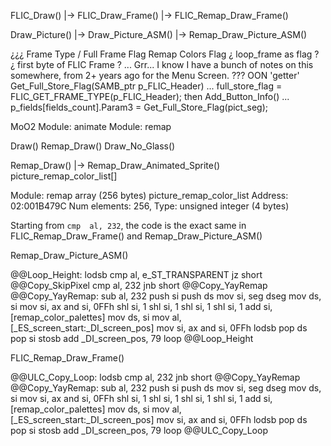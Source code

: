 


FLIC_Draw()
    |-> FLIC_Draw_Frame()
    |-> FLIC_Remap_Draw_Frame()

Draw_Picture()
    |-> Draw_Picture_ASM()
    |-> Remap_Draw_Picture_ASM()



¿¿¿
Frame Type / Full Frame Flag
Remap Colors Flag
¿ loop_frame as flag ?
¿ first byte of FLIC Frame ? ... Grr... I know I have a bunch of notes on this somewhere, from 2+ years ago for the Menu Screen.
???
OON 'getter' Get_Full_Store_Flag(SAMB_ptr p_FLIC_Header)  ... full_store_flag = FLIC_GET_FRAME_TYPE(p_FLIC_Header);
    then Add_Button_Info() ... p_fields[fields_count].Param3 = Get_Full_Store_Flag(pict_seg);




MoO2
Module: animate
Module: remap


Draw()
Remap_Draw()
Draw_No_Glass()


Remap_Draw()
    |-> Remap_Draw_Animated_Sprite()
            picture_remap_color_list[]

Module: remap
    array (256 bytes) picture_remap_color_list
    Address: 02:001B479C
    Num elements:  256, Type:        unsigned integer (4 bytes) 





Starting from `cmp  al, 232`, the code is the exact same in FLIC_Remap_Draw_Frame() and Remap_Draw_Picture_ASM()

Remap_Draw_Picture_ASM()

@@Loop_Height:
lodsb
cmp     al, e_ST_TRANSPARENT
jz      short @@Copy_SkipPixel
cmp     al, 232
jnb     short @@Copy_YayRemap
@@Copy_YayRemap:
sub     al, 232
push    si
push    ds
mov     si, seg dseg
mov     ds, si
mov     si, ax
and     si, 0FFh
shl     si, 1
shl     si, 1
shl     si, 1
shl     si, 1
add     si, [remap_color_palettes]
mov     ds, si
mov     al, [_ES_screen_start:_DI_screen_pos]
mov     si, ax
and     si, 0FFh
lodsb
pop     ds
pop     si
stosb
add     _DI_screen_pos, 79
loop    @@Loop_Height

FLIC_Remap_Draw_Frame()

@@ULC_Copy_Loop:
lodsb
cmp     al, 232
jnb     short @@Copy_YayRemap
@@Copy_YayRemap:
sub     al, 232
push    si
push    ds
mov     si, seg dseg
mov     ds, si
mov     si, ax
and     si, 0FFh
shl     si, 1
shl     si, 1
shl     si, 1
shl     si, 1
add     si, [remap_color_palettes]
mov     ds, si
mov     al, [_ES_screen_start:_DI_screen_pos]
mov     si, ax
and     si, 0FFh
lodsb
pop     ds
pop     si
stosb
add     _DI_screen_pos, 79
loop    @@ULC_Copy_Loop
